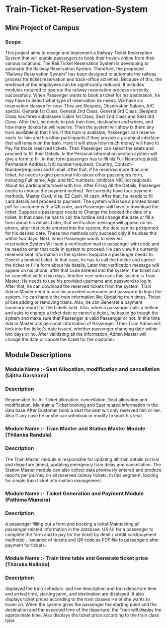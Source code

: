 # Train-Ticket-Reservation-System
## Mini Project of Campus

### Scope

This project aims to design and implement a Railway Ticket Reservation System that will enable passengers to book their travels online from their various locations. The Rail Ticket Reservation System is developing to automate the Railway Reservation System. Therefore, the proposed "Railway Reservation System" has been designed to automate the railway process for ticket reservation and back-office activities. Because of this, the workload of the employees can be significantly reduced. It includes modules required to operate the railway reservation process correctly successfully.
When Passenger wants to book a ticket for his destination, he may have to Select what type of reservation he needs. We have six reservation classes for now. They are Sleepets, Observation Saloon, A/C special, General 1st Class, General 2nd Class, General 3rd Class. Sleepets Class has three subclasses Cabin 1st Class, Seat 2nd Class and Seat 3rd Class. After that, he needs to pick train time, destination and where, and how many tickets he will reserve. Then the system will show is there any train available at that time. If the train is available, Passenger can reserve seats for him and his other participants if they provide a graphical interface that will remain on the train. Here It will show how much money will have to Pay for those reserved tickets. Then Passenger can select the seats and proceed to fill their Details.
In the Personal information section system will give a form to fill, in that form passenger has to fill his Full Name(required), Permanent Address, NIC number(required), Country, Contact-Number(required) and E-mail. After that, if he reserved more than one ticket, he needs to give personal info about other passengers form, including Full name, Age, and NIC numbers. (children NIC not required). About his participants travel with him.
After Filling All the Details, Passenger needs to choose the payment method. We currently have four payment methods, Master Card, Visa, EZ Cash, M cash. After that, he needs to fill card details and proceed to payment. The system will issue a printed ticket pdf for customer with a QR code, and Passenger will have to download the ticket.
Suppose a passenger needs to Change the booked the date of a ticket. In that case, he has to call the hotline and change the date or fill a form about his details Later, that verification message will appear on his phone, after that code entered into the system, the date can be postponed for his desired date. These two methods only succeed only if he does this within two days.
Next, when Passenger wants to view his reservation,System Will sent a verification mail to passenger with code and he need to enter that code in system to proceed. He can view his currently reserved seat information in the system.
Suppose a passenger needs to Cancel a booked ticket. In that case, he has to call the hotline and cancel the ticket or fill a form about his details, Later that verification message will appear on his phone, after that code entered into the system, the ticket can be cancelled within two days.
Another user who uses this system is Train Master; He needs to use his provided username and password to log in. After that, he can download the reserved tickets from the system.
Train Admin Master need to use his provided username and password to login the system. He can handle the train information like Updating train times, Ticket prices adding or removing trains. Also, he can Generate a payment summary report for the tickets sold. Also, when a passenger calls a hotline and asks to change a ticket date or cancel a ticket, he has to go trough the system and make sure that Passenger is valid Passenger or not. In this time Admin Master ask personal information of Passenger. Then Train Admin will look into the ticket's date issued, whether passenger changing date within two days or no. After validating all the information, Admin Master will change the date or cancel the ticket for the customer.

## Module Descriptions
 
### Module Name :- Seat Allocation, modification and cancellation (Ujitha Darshana)
### Description
  Responsible for All Ticket allocation, cancellation, Seat allocation and modification. Maintain a Ticket booking and Seat related information in the data base.After Customer     book a seat the seat will only reserved him or her. Also If any case he or she can withdraw or modify to book his seat. 
    
### Module Name :- Train Master and Station Master Module (Thilanka Randula)
### Description
  The Train Master module is responsible for updating all train details (arrival and departure times), updating emergency train delay and cancellation. The Station Master module   can also collect data previously entered and produce reports per journey on all reserved railway tickets. In this segment, looking for simple train ticket information           management
  
### Module Name :- Ticket Generation and Payment Module (Fathima Munsira)
### Description
  A passenger filling out a form and booking a ticket.Maintaining all passenger related information in the database. UX-UI for a passenger to complete the form and to pay for     the ticket by debit / credit card(payment methods) . Issuance of tickets and QR code as PDF file to passengers after payment for tickets.
  
### Module Name :- Train time table and Generate ticket price (Tharaka Nalinda)
### Description
 displayed the train schedule. and line description and train departure time and arrival time, starting point, and destination are displayed. It also displays ticket prices according to the train classes He or she wants to travel on. When the system gives the passenger the starting point and the destination and the expected time of the departure, the Train will display the approximate time. Also displays the ticket price according to the train class type.
  
